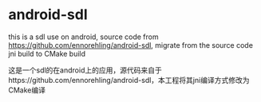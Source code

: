 # android-sdl
this is a sdl use on android, source code from https://github.com/ennorehling/android-sdl, migrate from the source code jni build
to CMake build

这是一个sdl的在android上的应用，源代码来自于https://github.com/ennorehling/android-sdl，本工程将其jni编译方式修改为CMake编译
